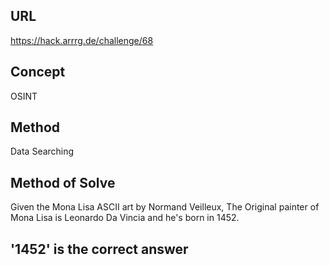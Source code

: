 ## URL 
https://hack.arrrg.de/challenge/68
## Concept
OSINT
## Method 
Data Searching
## Method of Solve
Given the Mona Lisa ASCII art by Normand Veilleux,
The Original painter of Mona Lisa is Leonardo Da Vincia and he's born in 1452.

## '1452' is the correct answer
 
